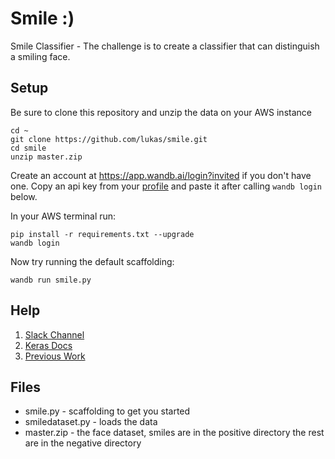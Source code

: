 # Smile :)

Smile Classifier - The challenge is to create a classifier that can distinguish a smiling face.

## Setup

Be sure to clone this repository and unzip the data on your AWS instance

```shell
cd ~
git clone https://github.com/lukas/smile.git
cd smile
unzip master.zip
```

Create an account at https://app.wandb.ai/login?invited if you don't have one.  Copy an api key from your [profile](https://app.wandb.ai/profile) and paste it after calling `wandb login` below.

In your AWS terminal run:

```
pip install -r requirements.txt --upgrade
wandb login
```

Now try running the default scaffolding:

```
wandb run smile.py
```

## Help

1. [Slack Channel](https://join.slack.com/t/doloreslabs/shared_invite/enQtMzExNjMzMDcwMzM4LTk4YTFjN2I0YWJkNTU5OGQ1YTI5NDU5ODU2MzUyYjVjM2Y0OTIyZDgwMmNiY2U3N2ZjNmQzOThmMzkwNjA0ODQ)
2. [Keras Docs](https://keras.io/getting-started/sequential-model-guide/)
3. [Previous Work](https://github.com/oarriaga/face_classification)

## Files

- smile.py - scaffolding to get you started
- smiledataset.py - loads the data
- master.zip - the face dataset, smiles are in the positive directory the rest are in the negative directory
